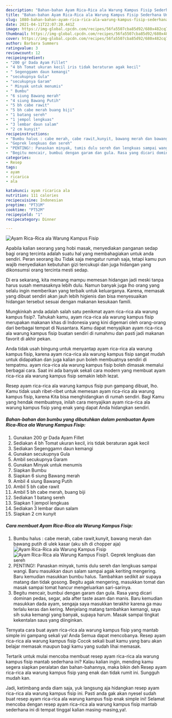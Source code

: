 ```yaml
---
description: "Bahan-bahan Ayam Rica-Rica ala Warung Kampus Fisip Sederhana Untuk Jualan"
title: "Bahan-bahan Ayam Rica-Rica ala Warung Kampus Fisip Sederhana Untuk Jualan"
slug: 1080-bahan-bahan-ayam-rica-rica-ala-warung-kampus-fisip-sederhana-untuk-jualan
date: 2021-04-11T22:07:20.441Z
image: https://img-global.cpcdn.com/recipes/56fa5507cba85d92/680x482cq70/ayam-rica-rica-ala-warung-kampus-fisip-foto-resep-utama.jpg
thumbnail: https://img-global.cpcdn.com/recipes/56fa5507cba85d92/680x482cq70/ayam-rica-rica-ala-warung-kampus-fisip-foto-resep-utama.jpg
cover: https://img-global.cpcdn.com/recipes/56fa5507cba85d92/680x482cq70/ayam-rica-rica-ala-warung-kampus-fisip-foto-resep-utama.jpg
author: Barbara Summers
ratingvalue: 3
reviewcount: 12
recipeingredient:
- "200 gr Dada Ayam Fillet"
- "4 bh Tomat ukuran kecil iris tidak beraturan agak kecil"
- " Segenggamn daun kemangi"
- "secukupnya Gula"
- "secukupnya Garam"
- " Minyak untuk menumis"
- " Bumbu"
- "6 siung Bawang merah"
- "4 siung Bawang Putih"
- "5 bh cabe rawit"
- "5 bh cabe merah buang biji"
- "1 batang sereh"
- "1 jempol lengkuas"
- "3 lembar daun salam"
- "2 cm kunyit"
recipeinstructions:
- "Bumbu halus : cabe merah, cabe rawit,kunyit, bawang merah dan bawang putih di ulek kasar (aku sih di chopper aja)"
- "Geprek lengkuas dan sereh"
- "PENTING!: Panaskan minyak, tumis dulu sereh dan lengkuas sampai wangi. Baru masukkan daun salam sampai agak keriting mengering. Baru kemudian masukkan bumbu halus. Tambahkan sedikit air supaya matang dan tidak gosong. Begitu agak mengering, masukkan tomat dan masak sampai tomat hancur mengeluarkan sari-sarinya."
- "Begitu mencair, bumbui dengan garam dan gula. Rasa yang dicari dominan pedas, segar, ada after taste asam dan manis. Baru kemudian masukkan dada ayam, sengaja saya masukkan terakhir karena ga mau terlalu keras dan kering. Menjelang matang tambahkan kemangi, saya sih suka kemangi yang banyak, supaya harum. Masak sampai tingkat kekentalan saus yang diinginkan."
categories:
- Resep
tags:
- ayam
- ricarica
- ala

katakunci: ayam ricarica ala 
nutrition: 111 calories
recipecuisine: Indonesian
preptime: "PT31M"
cooktime: "PT52M"
recipeyield: "1"
recipecategory: Dinner

---
```



![Ayam Rica-Rica ala Warung Kampus Fisip](https://img-global.cpcdn.com/recipes/56fa5507cba85d92/680x482cq70/ayam-rica-rica-ala-warung-kampus-fisip-foto-resep-utama.jpg)

Apabila kalian seorang yang hobi masak, menyediakan panganan sedap bagi orang tercinta adalah suatu hal yang membahagiakan untuk anda sendiri. Peran seorang ibu Tidak saja mengatur rumah saja, tetapi kamu pun wajib menyediakan kebutuhan gizi tercukupi dan juga hidangan yang dikonsumsi orang tercinta mesti sedap.

Di era  sekarang, kita memang mampu memesan hidangan jadi meski tanpa harus susah memasaknya lebih dulu. Namun banyak juga lho orang yang selalu ingin memberikan yang terbaik untuk keluarganya. Karena, memasak yang dibuat sendiri akan jauh lebih higienis dan bisa menyesuaikan hidangan tersebut sesuai dengan makanan kesukaan famili. 



Mungkinkah anda adalah salah satu penikmat ayam rica-rica ala warung kampus fisip?. Tahukah kamu, ayam rica-rica ala warung kampus fisip merupakan makanan khas di Indonesia yang kini digemari oleh orang-orang dari berbagai tempat di Nusantara. Kamu dapat menyajikan ayam rica-rica ala warung kampus fisip buatan sendiri di rumahmu dan pasti jadi makanan favorit di akhir pekan.

Anda tidak usah bingung untuk menyantap ayam rica-rica ala warung kampus fisip, karena ayam rica-rica ala warung kampus fisip sangat mudah untuk didapatkan dan juga kalian pun boleh membuatnya sendiri di tempatmu. ayam rica-rica ala warung kampus fisip boleh dimasak memalui berbagai cara. Saat ini ada banyak sekali cara modern yang membuat ayam rica-rica ala warung kampus fisip semakin lebih lezat.

Resep ayam rica-rica ala warung kampus fisip pun gampang dibuat, lho. Kamu tidak usah ribet-ribet untuk memesan ayam rica-rica ala warung kampus fisip, karena Kita bisa menghidangkan di rumah sendiri. Bagi Kamu yang hendak membuatnya, inilah cara menyajikan ayam rica-rica ala warung kampus fisip yang enak yang dapat Anda hidangkan sendiri.

<!--inarticleads1-->

##### Bahan-bahan dan bumbu yang dibutuhkan dalam pembuatan Ayam Rica-Rica ala Warung Kampus Fisip:

1. Gunakan 200 gr Dada Ayam Fillet
1. Sediakan 4 bh Tomat ukuran kecil, iris tidak beraturan agak kecil
1. Sediakan  Segenggamn daun kemangi
1. Gunakan secukupnya Gula
1. Ambil secukupnya Garam
1. Gunakan  Minyak untuk menumis
1. Siapkan  Bumbu
1. Siapkan 6 siung Bawang merah
1. Ambil 4 siung Bawang Putih
1. Ambil 5 bh cabe rawit
1. Ambil 5 bh cabe merah, buang biji
1. Sediakan 1 batang sereh
1. Siapkan 1 jempol lengkuas
1. Sediakan 3 lembar daun salam
1. Siapkan 2 cm kunyit




<!--inarticleads2-->

##### Cara membuat Ayam Rica-Rica ala Warung Kampus Fisip:

1. Bumbu halus : cabe merah, cabe rawit,kunyit, bawang merah dan bawang putih di ulek kasar (aku sih di chopper aja)
<img src="https://img-global.cpcdn.com/steps/53d954e5dec69940/160x128cq70/ayam-rica-rica-ala-warung-kampus-fisip-langkah-memasak-1-foto.jpg" alt="Ayam Rica-Rica ala Warung Kampus Fisip"><img src="https://img-global.cpcdn.com/steps/b32432392de3759f/160x128cq70/ayam-rica-rica-ala-warung-kampus-fisip-langkah-memasak-1-foto.jpg" alt="Ayam Rica-Rica ala Warung Kampus Fisip">1. Geprek lengkuas dan sereh
1. PENTING!: Panaskan minyak, tumis dulu sereh dan lengkuas sampai wangi. Baru masukkan daun salam sampai agak keriting mengering. Baru kemudian masukkan bumbu halus. Tambahkan sedikit air supaya matang dan tidak gosong. Begitu agak mengering, masukkan tomat dan masak sampai tomat hancur mengeluarkan sari-sarinya.
1. Begitu mencair, bumbui dengan garam dan gula. Rasa yang dicari dominan pedas, segar, ada after taste asam dan manis. Baru kemudian masukkan dada ayam, sengaja saya masukkan terakhir karena ga mau terlalu keras dan kering. Menjelang matang tambahkan kemangi, saya sih suka kemangi yang banyak, supaya harum. Masak sampai tingkat kekentalan saus yang diinginkan.




Ternyata cara buat ayam rica-rica ala warung kampus fisip yang mantab simple ini gampang sekali ya! Anda Semua dapat mencobanya. Resep ayam rica-rica ala warung kampus fisip Cocok sekali buat kamu yang baru akan belajar memasak maupun bagi kamu yang sudah lihai memasak.

Tertarik untuk mulai mencoba membuat resep ayam rica-rica ala warung kampus fisip mantab sederhana ini? Kalau kalian ingin, mending kamu segera siapkan peralatan dan bahan-bahannya, maka bikin deh Resep ayam rica-rica ala warung kampus fisip yang enak dan tidak rumit ini. Sungguh mudah kan. 

Jadi, ketimbang anda diam saja, yuk langsung aja hidangkan resep ayam rica-rica ala warung kampus fisip ini. Pasti anda gak akan nyesel sudah buat resep ayam rica-rica ala warung kampus fisip enak simple ini! Selamat mencoba dengan resep ayam rica-rica ala warung kampus fisip mantab sederhana ini di tempat tinggal kalian masing-masing,ya!.

